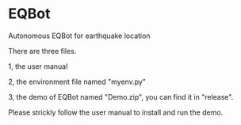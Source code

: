 # EQBot
Autonomous EQBot for earthquake location

There are three files.

1, the user manual

2, the environment file named "myenv.py"

3, the demo of EQBot named "Demo.zip", you can find it in "release".

Please strickly follow the user manual to install and run the demo.
